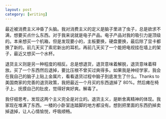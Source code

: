 ```yaml
---
layout: post
category: [writing]
---
```


最近被消费主义冲昏了头脑。我对消费主义的定义是脑子里进了虫子，总是欲求不满，想要买点什么东西。对于我来说就是电子产品。电子产品对我的吸引力是顶级的。本来想买一个机箱，但是发现要小的，主板要换，硬盘要换，最后除了显卡都换了新的。前几天买了索尼新出的耳机，再前几天买了一个能把电视挂在墙上的架子，最近又想买一个水杯。

退货主义则是另一种程度的相反。总是想退货，退货意味着解脱，退货意味着释放。买了一个东西然后退掉，要比压根不曾买过爽得多。如果我是神经学家，我会在我自己的脑子上贴上金属片，看看退货过程中脑子到底发生了什么。Thanks to 美国商家的完善的退货政策，我把最近一个月买的东西退掉了 80%。然后瘫在椅子上，抚摸自己的肚皮，觉得好爽好爽。解毒了。

我仔细思考，发现这两个主义完全是对立的。退货主义，是断舍离精神的体现。我家现在堆满了东西。一楼的小卧室连踏脚的地方都没有。想到把里面的东西扔掉卖掉退掉，让人心情愉悦，呼吸顺畅。
